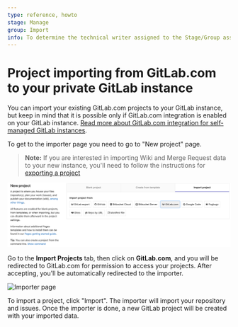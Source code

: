 ```yaml
---
type: reference, howto
stage: Manage
group: Import
info: To determine the technical writer assigned to the Stage/Group associated with this page, see https://about.gitlab.com/handbook/engineering/ux/technical-writing/#designated-technical-writers
---
```


# Project importing from GitLab.com to your private GitLab instance

You can import your existing GitLab.com projects to your GitLab instance, but keep in
mind that it is possible only if GitLab.com integration is enabled on your GitLab instance.
[Read more about GitLab.com integration for self-managed GitLab instances](../../../integration/gitlab.md).

To get to the importer page you need to go to "New project" page.

>**Note:**
If you are interested in importing Wiki and Merge Request data to your new instance,
you'll need to follow the instructions for [exporting a project](../settings/import_export.md#exporting-a-project-and-its-data)

![New project page](img/gitlab_new_project_page_v12_2.png)

Go to the **Import Projects** tab, then click on **GitLab.com**, and you will be redirected to GitLab.com
for permission to access your projects. After accepting, you'll be automatically redirected to the importer.

![Importer page](img/gitlab_importer.png)

To import a project, click "Import". The importer will import your repository and issues.
Once the importer is done, a new GitLab project will be created with your imported data.
